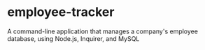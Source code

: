 # employee-tracker
A command-line application that manages a company's employee database, using Node.js, Inquirer, and MySQL
